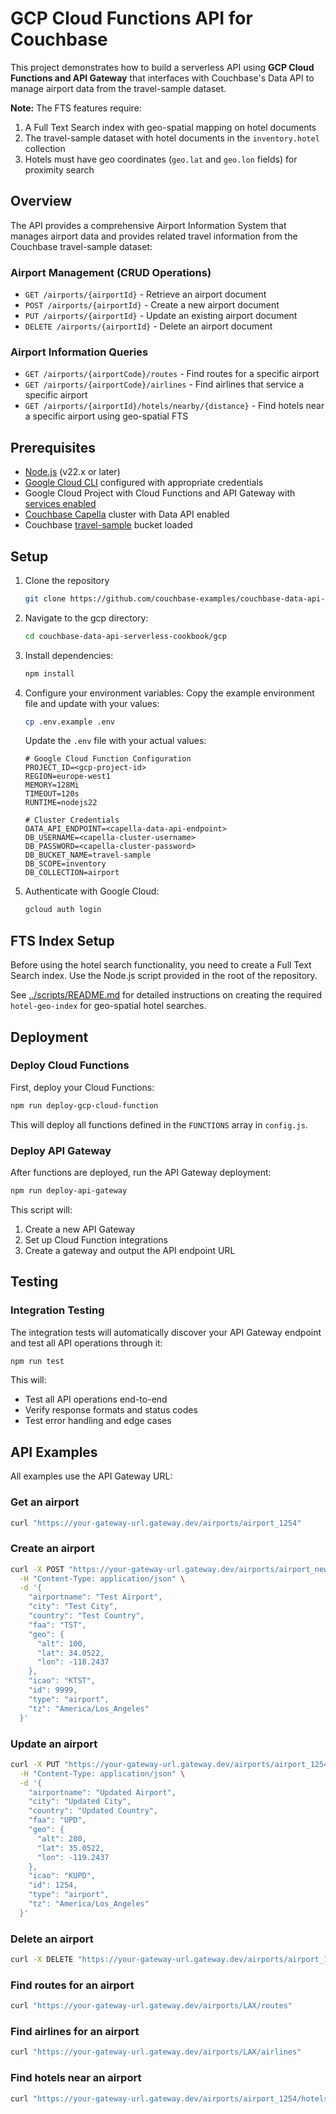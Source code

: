# GCP Cloud Functions API for Couchbase

This project demonstrates how to build a serverless API using **GCP Cloud Functions and API Gateway** that interfaces with Couchbase's Data API to manage airport data from the travel-sample dataset.

**Note:** The FTS features require:
1. A Full Text Search index with geo-spatial mapping on hotel documents
2. The travel-sample dataset with hotel documents in the `inventory.hotel` collection
3. Hotels must have geo coordinates (`geo.lat` and `geo.lon` fields) for proximity search

## Overview

The API provides a comprehensive Airport Information System that manages airport data and provides related travel information from the Couchbase travel-sample dataset:

### Airport Management (CRUD Operations)
- `GET /airports/{airportId}` - Retrieve an airport document
- `POST /airports/{airportId}` - Create a new airport document
- `PUT /airports/{airportId}` - Update an existing airport document
- `DELETE /airports/{airportId}` - Delete an airport document

### Airport Information Queries
- `GET /airports/{airportCode}/routes` - Find routes for a specific airport
- `GET /airports/{airportCode}/airlines` - Find airlines that service a specific airport
- `GET /airports/{airportId}/hotels/nearby/{distance}` - Find hotels near a specific airport using geo-spatial FTS

## Prerequisites

- [Node.js](https://nodejs.org/) (v22.x or later)
- [Google Cloud CLI](https://cloud.google.com/sdk/docs/install) configured with appropriate credentials
- Google Cloud Project with Cloud Functions and API Gateway with [services enabled](https://cloud.google.com/api-gateway/docs/secure-traffic-gcloud#enabling_required_services)
- [Couchbase Capella](https://www.couchbase.com/products/capella/) cluster with Data API enabled
- Couchbase [travel-sample](https://docs.couchbase.com/dotnet-sdk/current/ref/travel-app-data-model.html) bucket loaded

## Setup

1. Clone the repository
    ```bash
    git clone https://github.com/couchbase-examples/couchbase-data-api-serverless-cookbook.git
    ```
    
2. Navigate to the gcp directory:
    ```bash
    cd couchbase-data-api-serverless-cookbook/gcp
    ```
    
3. Install dependencies:
    ```bash
    npm install
    ```
    
4. Configure your environment variables:
   Copy the example environment file and update with your values:
   ```bash
   cp .env.example .env
   ```
   
   Update the `.env` file with your actual values:
   ```env
   # Google Cloud Function Configuration
   PROJECT_ID=<gcp-project-id>
   REGION=europe-west1
   MEMORY=128Mi
   TIMEOUT=120s
   RUNTIME=nodejs22

   # Cluster Credentials
   DATA_API_ENDPOINT=<capella-data-api-endpoint>
   DB_USERNAME=<capella-cluster-username>
   DB_PASSWORD=<capella-cluster-password>
   DB_BUCKET_NAME=travel-sample
   DB_SCOPE=inventory
   DB_COLLECTION=airport
   ```

5. Authenticate with Google Cloud:
   ```bash
   gcloud auth login
   ```

## FTS Index Setup

Before using the hotel search functionality, you need to create a Full Text Search index. Use the Node.js script provided in the root of the repository.

See [../scripts/README.md](../scripts/README.md) for detailed instructions on creating the required `hotel-geo-index` for geo-spatial hotel searches.


## Deployment

### Deploy Cloud Functions

First, deploy your Cloud Functions:

```bash
npm run deploy-gcp-cloud-function
```

This will deploy all functions defined in the `FUNCTIONS` array in `config.js`.

### Deploy API Gateway

After functions are deployed, run the API Gateway deployment:

```bash
npm run deploy-api-gateway
```

This script will:
1. Create a new API Gateway
2. Set up Cloud Function integrations
3. Create a gateway and output the API endpoint URL

## Testing

### Integration Testing

The integration tests will automatically discover your API Gateway endpoint and test all API operations through it:
```bash
npm run test
```

This will:
- Test all API operations end-to-end
- Verify response formats and status codes
- Test error handling and edge cases

## API Examples

All examples use the API Gateway URL:

### Get an airport
```bash
curl "https://your-gateway-url.gateway.dev/airports/airport_1254"
```

### Create an airport
```bash
curl -X POST "https://your-gateway-url.gateway.dev/airports/airport_new" \
  -H "Content-Type: application/json" \
  -d '{
    "airportname": "Test Airport",
    "city": "Test City",
    "country": "Test Country",
    "faa": "TST",
    "geo": {
      "alt": 100,
      "lat": 34.0522,
      "lon": -118.2437
    },
    "icao": "KTST",
    "id": 9999,
    "type": "airport",
    "tz": "America/Los_Angeles"
  }'
```

### Update an airport
```bash
curl -X PUT "https://your-gateway-url.gateway.dev/airports/airport_1254" \
  -H "Content-Type: application/json" \
  -d '{
    "airportname": "Updated Airport",
    "city": "Updated City",
    "country": "Updated Country",
    "faa": "UPD",
    "geo": {
      "alt": 200,
      "lat": 35.0522,
      "lon": -119.2437
    },
    "icao": "KUPD",
    "id": 1254,
    "type": "airport",
    "tz": "America/Los_Angeles"
  }'
```

### Delete an airport
```bash
curl -X DELETE "https://your-gateway-url.gateway.dev/airports/airport_1254"
```

### Find routes for an airport
```bash
curl "https://your-gateway-url.gateway.dev/airports/LAX/routes"
```

### Find airlines for an airport
```bash
curl "https://your-gateway-url.gateway.dev/airports/LAX/airlines"
```

### Find hotels near an airport
```bash
curl "https://your-gateway-url.gateway.dev/airports/airport_1254/hotels/nearby/10km"
```

